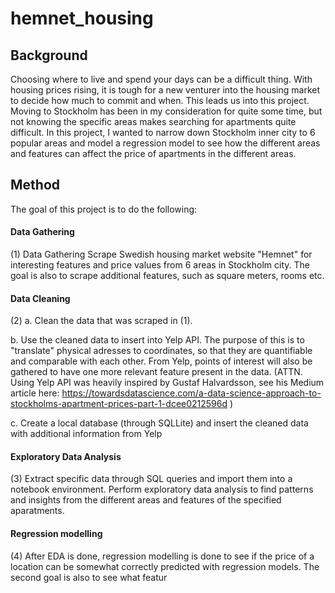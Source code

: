 # hemnet_housing

## Background
Choosing where to live and spend your days can be a difficult thing. With housing prices rising, it is tough for a new venturer into the housing market to decide how much to commit and when. This leads us into this project. Moving to Stockholm has been in my consideration for quite some time, but not knowing the specific areas makes searching for apartments quite difficult. In this project, I wanted to narrow down Stockholm inner city to 6 popular areas and model a regression model to see how the different areas and features can affect the price of apartments in the different areas.  

## Method

The goal of this project is to do the following:
#### Data Gathering
(1) Data Gathering
Scrape Swedish housing market website "Hemnet" for interesting features and price values from 6 areas in Stockholm city. The goal is also to scrape additional features, such as square meters, rooms etc. 
#### Data Cleaning
(2)
a. Clean the data that was scraped in (1).

b. Use the cleaned data to insert into Yelp API. The purpose of this is to "translate" physical adresses to coordinates, so that they are quantifiable and comparable with each other. From Yelp, points of interest will also be gathered to have one more relevant feature present in the data. (ATTN. Using Yelp API was heavily inspired by Gustaf Halvardsson, see his Medium article here: https://towardsdatascience.com/a-data-science-approach-to-stockholms-apartment-prices-part-1-dcee0212596d )

c. Create a local database (through SQLLite) and insert the cleaned data with additional information from Yelp
#### Exploratory Data Analysis
(3) Extract specific data through SQL queries and import them into a notebook environment. Perform exploratory data analysis to find patterns and insights from the different areas and features of the specified aparatments. 
#### Regression modelling

(4) After EDA is done, regression modelling is done to see if the price of a location can be somewhat correctly predicted with regression models. The second goal is also to see what featur
